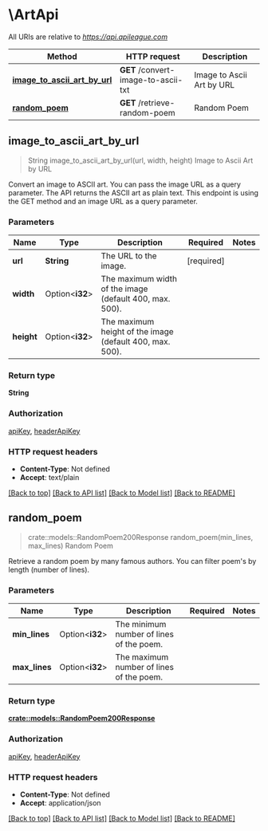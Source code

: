 # \ArtApi

All URIs are relative to *https://api.apileague.com*

Method | HTTP request | Description
------------- | ------------- | -------------
[**image_to_ascii_art_by_url**](ArtApi.md#image_to_ascii_art_by_url) | **GET** /convert-image-to-ascii-txt | Image to Ascii Art by URL
[**random_poem**](ArtApi.md#random_poem) | **GET** /retrieve-random-poem | Random Poem



## image_to_ascii_art_by_url

> String image_to_ascii_art_by_url(url, width, height)
Image to Ascii Art by URL

Convert an image to ASCII art. You can pass the image URL as a query parameter. The API returns the ASCII art as plain text. This endpoint is using the GET method and an image URL as a query parameter.

### Parameters


Name | Type | Description  | Required | Notes
------------- | ------------- | ------------- | ------------- | -------------
**url** | **String** | The URL to the image. | [required] |
**width** | Option<**i32**> | The maximum width of the image (default 400, max. 500). |  |
**height** | Option<**i32**> | The maximum height of the image (default 400, max. 500). |  |

### Return type

**String**

### Authorization

[apiKey](../README.md#apiKey), [headerApiKey](../README.md#headerApiKey)

### HTTP request headers

- **Content-Type**: Not defined
- **Accept**: text/plain

[[Back to top]](#) [[Back to API list]](../README.md#documentation-for-api-endpoints) [[Back to Model list]](../README.md#documentation-for-models) [[Back to README]](../README.md)


## random_poem

> crate::models::RandomPoem200Response random_poem(min_lines, max_lines)
Random Poem

Retrieve a random poem by many famous authors. You can filter poem's by length (number of lines).

### Parameters


Name | Type | Description  | Required | Notes
------------- | ------------- | ------------- | ------------- | -------------
**min_lines** | Option<**i32**> | The minimum number of lines of the poem. |  |
**max_lines** | Option<**i32**> | The maximum number of lines of the poem. |  |

### Return type

[**crate::models::RandomPoem200Response**](randomPoem_200_response.md)

### Authorization

[apiKey](../README.md#apiKey), [headerApiKey](../README.md#headerApiKey)

### HTTP request headers

- **Content-Type**: Not defined
- **Accept**: application/json

[[Back to top]](#) [[Back to API list]](../README.md#documentation-for-api-endpoints) [[Back to Model list]](../README.md#documentation-for-models) [[Back to README]](../README.md)

